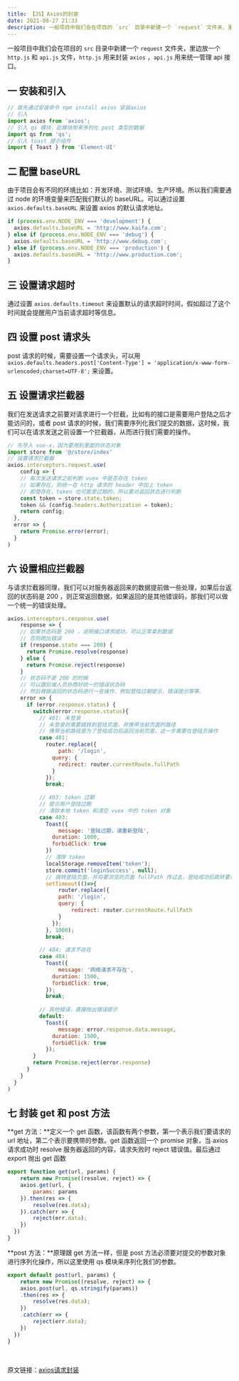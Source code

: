 ```yaml
---
title: 【JS】Axios的封装
date: 2021-08-27 21:33
description: 一般项目中我们会在项目的 `src` 目录中新建一个 `request` 文件夹，里边放一个 `http.js` 和 `api.js` 文件，`http.js` 用来封装 `axios` ，`api.js` 用来统一管理 api 接口...
---
```


一般项目中我们会在项目的 `src` 目录中新建一个 `request` 文件夹，里边放一个 `http.js` 和 `api.js` 文件，`http.js` 用来封装 `axios` ，`api.js` 用来统一管理 api 接口。
## 一 安装和引入
```javascript
// 首先通过安装命令 npm install axios 安装axios
// 引入
import axios from 'axios';
// 引入 qs 模块，此模块用来序列化 post 类型的数据
import qs from 'qs';
// 引入 toast 提示组件
import { Toast } from 'Element-UI'
```
## 二 配置 baseURL
由于项目会有不同的环境比如：开发环境、测试环境、生产环境。所以我们需要通过 node 的环境变量来匹配我们默认的 baseURL。可以通过设置 `axios.defaults.baseURL` 来设置 axios 的默认请求地址。
```javascript
if (process.env.NODE_ENV === 'development') {
  axios.defaults.baseURL = 'http://www.kaifa.com';
} else if (process.env.NODE_ENV === 'debug') {
  axios.defaults.baseURL = 'http://www.debug.com';
} else if (process.env.NODE_ENV === 'production') {
  axios.defaults.baseURL = 'http://www.production.com';
}
```
## 三 设置请求超时
通过设置 `axios.defaults.timeout` 来设置默认的请求超时时间，假如超过了这个时间就会提醒用户当前请求超时等信息。
## 四 设置 post 请求头
post 请求的时候，需要设置一个请求头，可以用 `axios.defaults.headers.post['Content-Type'] = 'application/x-www-form-urlencoded;charset=UTF-8';` 来设置。
## 五 设置请求拦截器
我们在发送请求之前要对请求进行一个拦截，比如有的接口是需要用户登陆之后才能访问的，或者 post 请求的时候，我们需要序列化我们提交的数据，这时候，我们可以在请求发送之前设置一个拦截器，从而进行我们需要的操作。
```javascript
// 先导入 vue-x，因为要用到里面的状态对象
import store from '@/store/index'
// 设置请求拦截器
axios.interceptors.request.use(
	config => {
    // 每次发送请求之前判断 vuex 中是否存在 token
    // 如果存在，则统一在 http 请求的 header 中加上 token
    // 即使存在，token 也可能是过期的，所以要对返回状态进行判断
    const token = store.state.token;
    token && (config.headers.Authorization = token);
    return config;
  },
  error => {
    return Promise.error(error);
  }
)
```
## 六 设置相应拦截器
与请求拦截器同理，我们可以对服务器返回来的数据提前做一些处理，如果后台返回的状态码是 200 ，则正常返回数据，如果返回的是其他错误码，那我们可以做一个统一的错误处理。
```javascript
axios.interceptors.response.use(
	response => {
    // 如果状态码是 200 ，说明接口请求成功，可以正常拿到数据
    // 否则跑出错误
    if (response.state === 200) {
      return Promise.resolve(response)
    } else {
      return Promise.reject(response)
    }
    // 状态码不是 200 的时候
    // 可以跟后端人员协商好统一的错误状态码
    // 然后根据返回的状态码进行一些操作，例如登陆过期提示，错误提示等等。
    error => {
      if (error.response.status) {
        switch(error.response.status){
          // 401: 未登录
          // 未登录则需要跳转到登陆页面，并携带当前页面的路径
          // 携带当前路径是为了登陆成功后返回当前页面，这一步需要在登陆页操作
          case 401:
            router.replace({
            	path: '/login',
              query: {
              	redirect: router.currentRoute.fullPath
              }
            });
            break;
            
          // 403: token 过期
          // 提示用户登陆过期
          // 清除本地 token 和清空 vuex 中的 token 对象
          case 403: 
            Toast({
            	message: '登陆过期，请重新登陆',
              duration: 1000,
              forbidClick: true
            })
            // 清除 token
            localStorage.removeItem('token');
            store.commit('loginSuccess', null);
            // 跳转登陆页面，并将要浏览的页面 fullPath 传过去，登陆成功后跳转要访问的页面
            setTimeout(()=>{
            	router.replace({
              	path: '/login',
                query: {
                	redirect: router.currentRoute.fullPath
                }
              });
            }, 1000);
            break;
          
          // 404: 请求不存在
          case 404:
            Toast({
            	message: '网络请求不存在',
              duration: 1500,
              forbidClick: true,
            });
            break;
            
          // 其他错误，直接抛出错误提示
          default: 
            Toast({
            	message: error.response.data.message,
              duration: 1500,
              forbidClick: true
            });
        }
        return Promise.reject(error.response)
      }
    }
  }
)
```
## 七 封装 get 和 post 方法
**get 方法：**定义一个 get 函数，该函数有两个参数，第一个表示我们要请求的 url 地址，第二个表示要携带的参数。get 函数返回一个 promise 对象，当 axios 请求成功时 resolve 服务器返回的内容，请求失败时 reject 错误值。最后通过 export 抛出 get 函数
```javascript
export function get(url, params) {
	return new Promise((resolve, reject) => {
  	axios.get(url, {
    	params: params
    }).then(res => {
    	resolve(res.data);
    }).catch(err => {
    	reject(err.data);
    })
  })
}
```
**post 方法：**原理跟 get 方法一样，但是 post 方法必须要对提交的参数对象进行序列化操作，所以这里使用 qs 模块来序列化我们的参数。
```javascript
export default post(url, params) {
	return new Promise((resolve, reject) => {
  	axios.post(url, qs.stringify(params))
    .then(res => {
    	resolve(res.data);
    })
    .catch(err => {
    	reject(err.data);
    })
  })
}
```
​

原文链接：[axios请求封装](https://www.cnblogs.com/chaoyuehedy/p/9931146.html)
​

